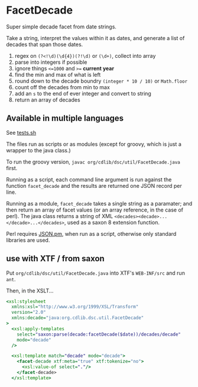 # FacetDecade

Super simple decade facet from date strings.

Take a string, interpret the values within it as dates, and generate a list of decades that span those dates.

 1. regex on `(?<!\d)(\d{4})(?!\d)` or `(\d+)`, collect into array
 2. parse into integers if possible
 3. ignore things `<=1000` and `>=` **current year**
 4. find the min and max of what is left
 5. round down to the decade boundry `(integer * 10 / 10)` or `Math.floor`
 6. count off the decades from min to max
 7. add an `s` to the end of ever integer and convert to string
 8. return an array of decades

## Available in multiple languages

See [tests.sh](https://github.com/ucldc/facet_decade/blob/master/test.sh)

The files run as scripts or as modules (except for groovy, which
is just a wrapper to the java class.)

To run the groovy version, `javac org/cdlib/dsc/util/FacetDecade.java`
first.

Running as a script, each command line argument is run against the
function `facet_decade` and the results are returned one JSON record
per line.

Running as a module, `facet_decade` takes a single string as a
paramater; and then return an array of facet values (or an array
reference, in the case of perl).
The java class returns a string of XML `<decades><decade>...</decade>...</decades>`,
used as a saxon 8 extension function.

Perl requires [JSON.pm](http://search.cpan.org/perldoc?JSON),
when run as a script, otherwise only standard libraries are used.

## use with XTF / from saxon

Put `org/cdlib/dsc/util/FacetDecade.java` into XTF's `WEB-INF/src` and run `ant`.

Then, in the XSLT...

```xslt
<xsl:stylesheet
  xmlns:xsl="http://www.w3.org/1999/XSL/Transform"
  version="2.0"
  xmlns:decade="java:org.cdlib.dsc.util.FacetDecade"
>
  <xsl:apply-templates
    select="saxon:parse(decade:facetDecade($date))/decades/decade"
    mode="decade"
  /> 

  <xsl:template match="decade" mode="decade">
    <facet-decade xtf:meta="true" xtf:tokenize="no">
      <xsl:value-of select="."/>
    </facet-decade>
  </xsl:template>

```
